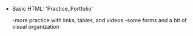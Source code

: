 * Basic HTML: 'Practice_Portfolio'


    -more practice with links, tables, and videos
    -some forms and a bit of visual organization